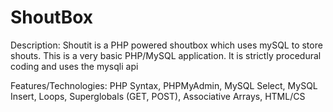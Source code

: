 # ShoutBox

Description: Shoutit is a PHP powered shoutbox which uses mySQL to store shouts. This is a very basic PHP/MySQL
application. It is strictly procedural coding and uses the mysqli api

Features/Technologies:
PHP Syntax, PHPMyAdmin, MySQL Select, MySQL Insert, Loops, Superglobals (GET, POST), Associative Arrays, HTML/CS
